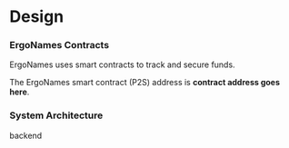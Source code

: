 # Design

### ErgoNames Contracts

ErgoNames uses smart contracts to track and secure funds.

The ErgoNames smart contract (P2S) address is
**contract address goes here**.

### System Architecture

backend